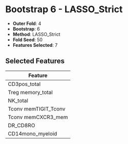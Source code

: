 # Bootstrap 6 - LASSO_Strict

- **Outer Fold**: 4
- **Bootstrap**: 6
- **Method**: LASSO_Strict
- **Fold Seed**: 50
- **Features Selected**: 7

## Selected Features

| Feature |
|---------|
| CD3pos_total |
| Treg memory_total |
| NK_total |
| Tconv memTIGIT_Tconv |
| Tconv memCXCR3_mem |
| DR_CD8RO |
| CD14mono_myeloid |
